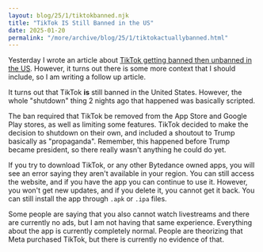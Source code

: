 ```yaml
---
layout: blog/25/1/tiktokbanned.njk
title: "TikTok IS Still Banned in the US"
date: 2025-01-20
permalink: "/more/archive/blog/25/1/tiktokactuallybanned.html"
---
```

Yesterday I wrote an article about [TikTok getting banned then unbanned in the US](tiktokbanned.html). However, it turns out there is some more context that I should include, so I am writing a follow up article.

It turns out that TikTok **is** still banned in the United States. However, the whole "shutdown" thing 2 nights ago that happened was basically scripted.

The ban required that TikTok be removed from the App Store and Google Play stores, as well as limiting some features. TikTok decided to make the decision to shutdown on their own, and included a shoutout to Trump basically as "propaganda". Remember, this happened before Trump became president, so there really wasn't anything he could do yet.

If you try to download TikTok, or any other Bytedance owned apps, you will see an error saying they aren't available in your region. You can still access the website, and if you have the app you can continue to use it. However, you won't get new updates, and if you delete it, you cannot get it back. You can still install the app through `.apk` or `.ipa` files.

Some people are saying that you also cannot watch livestreams and there are currently no ads, but I am not having that same experience. Everything about the app is currently completely normal. People are theorizing that Meta purchased TikTok, but there is currently no evidence of that.